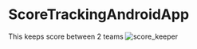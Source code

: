 # ScoreTrackingAndroidApp
This keeps score between 2 teams
![score_keeper](https://user-images.githubusercontent.com/28793729/30516473-60086216-9b0e-11e7-8a59-fe496b3803d8.JPG)
